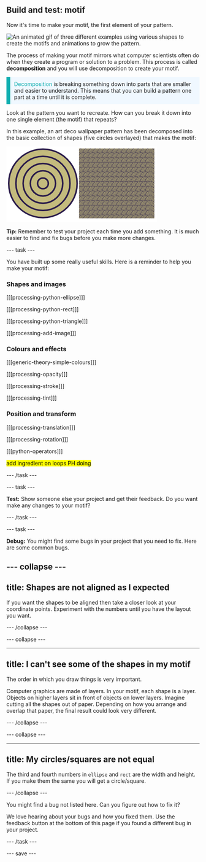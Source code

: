 ## Build and test: motif

Now it's time to make your motif, the first element of your pattern.

![An animated gif of three different examples using various shapes to create the motifs and animations to grow the pattern.](images/ideas-2.gif)

The process of making your motif mirrors what computer scientists often do when they create a program or solution to a problem. This process is called **decomposition** and you will use decomposition to create your motif.

<p style="border-left: solid; border-width:10px; border-color: #0faeb0; background-color: aliceblue; padding: 10px;"><span style="color: #0faeb0">Decomposition</span> is breaking something down into parts that are smaller and easier to understand. This means that you can build a pattern one part at a time until it is complete.</p>

Look at the pattern you want to recreate. How can you break it down into one single element (the motif) that repeats?

In this example, an art deco wallpaper pattern has been decomposed into the basic collection of shapes (five circles overlayed) that makes the motif:

![A single five circle motif next to an image of the art deco complete pattern with many copies of the motif.](images/motif-pattern.png)

**Tip:** Remember to test your project each time you add something. It is much easier to find and fix bugs before you make more changes.

--- task ---

You have built up some really useful skills. Here is a reminder to help you make your motif:

### Shapes and images

[[[processing-python-ellipse]]]

[[[processing-python-rect]]]

[[[processing-python-triangle]]]

[[[processing-add-image]]]

### Colours and effects

[[[generic-theory-simple-colours]]]

[[[processing-opacity]]]

[[[processing-stroke]]]

[[[processing-tint]]]

### Position and transform

[[[processing-translation]]]

[[[processing-rotation]]]

[[[python-operators]]]

<mark>add ingredient on loops PH doing </mark>

--- /task ---

--- task ---

**Test:** Show someone else your project and get their feedback. Do you want make any changes to your motif? 

--- /task ---

--- task ---

**Debug:** You might find some bugs in your project that you need to fix. Here are some common bugs.

--- collapse ---
---
title: Shapes are not aligned as I expected
---

If you want the shapes to be aligned then take a closer look at your coordinate points. Experiment with the numbers until you have the layout you want. 

--- /collapse ---

--- collapse ---

---
title: I can't see some of the shapes in my motif
---

The order in which you draw things is very important.

Computer graphics are made of layers. In your motif, each shape is a layer. Objects on higher layers sit in front of objects on lower layers. Imagine cutting all the shapes out of paper. Depending on how you arrange and overlap that paper, the final result could look very different.

--- /collapse ---

--- collapse ---

---
title: My circles/squares are not equal
---

The third and fourth numbers in `ellipse` and `rect` are the width and height. If you make them the same you will get a circle/square. 

--- /collapse ---

You might find a bug not listed here. Can you figure out how to fix it?

We love hearing about your bugs and how you fixed them. Use the feedback button at the bottom of this page if you found a different bug in your project.

--- /task ---

--- save ---